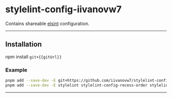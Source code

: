 # stylelint-config-iivanovw7

Contains shareable [elsint](https://stylelint.io/user-guide/configure) configuration.

---

## Installation

npm install `git+{{gitUrl}}`

### Example

```bash
pnpm add --save-dev -E git+https://github.com/iivanovw7/stylelint-config-iivanovw7
pnpm add --save-dev -E stylelint stylelint-config-recess-order stylelint-plugin-logical-css stylelint-order
```

---
